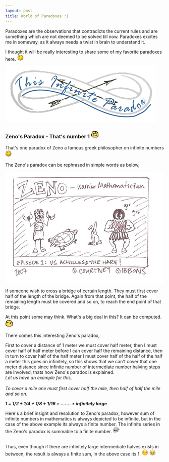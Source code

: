 ```yaml
---
layout: post
title: World of Paradoxes :)
---
```


Paradoxes are the observations that contradicts the current rules and are something which are not deemed to be solved till now. Paradoxes excites me in someway, as it always needs a twist in brain to understand it.

I thought it will be really interesting to share some of my favorite paradoxes here. <img src="/images/smile.png">

<img src="/images/infinite.gif">

<h3>Zeno's Paradox - That's number 1 <img src="/images/twist.gif"></h3>

That's one paradox of Zeno a famous greek philosopher on infinite numbers  <img src="/images/smile.png">

The Zeno's paradox can be rephrased in simple words as below,

<img src="/images/zeno_hare.jpg">

If someone wish to cross a bridge of certain length. They must first cover half of the length of the bridge. Again from that point, the half of the remaining length must be covered and so on, to reach the end point of that bridge. 

At this point some may think.  What's a big deal in this? It can be computed.<img src="/images/smirk.gif">

There comes this interesting Zeno's paradox, 

First to cover a distance of 1 meter we must cover half meter, then I must cover half of half meter before I can cover half the remaining  distance, then in turn to cover half of the half meter I must cover half of the half of the half a meter this goes on infinitely, so this shows that we can't cover that one meter distance since infinite number of intermediate number halving steps are involved, thats how Zeno's paradox is explained.
<br/>
<i>
Let us have an example for this,
<br/>
<br/>
To cover a mile one must first cover half the mile, then half of half the mile and so on.

<b><i>1 =  1/2 + 1/4 + 1/8 + 1/16 + ....... + infinitely large </i></b>
<br/>
</i>

Here's a brief insight and resolution to Zeno's paradox, however sum of infinite numbers in mathematics is always depicted to be infinite, but in the case of the above example its always a finite number. The infinite series in the Zeno's paradox is summable to a finite number.
<img src="/images/trollface.png" height=20 width=20>

<br/>
Thus, even though if there are infinitely large intermediate halves exists in between, the result is always a finite sum, in the above case its 1.  <img src="/images/smirk.png" height=20 width=20> <img src="/images/tear_laugh.png" height=20 width=20>


<br/>
<br/>




